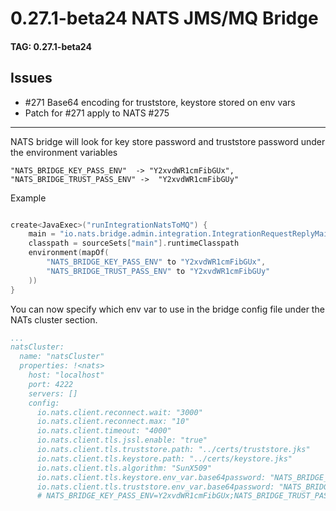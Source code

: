 # 0.27.1-beta24 NATS JMS/MQ Bridge

#### TAG: 0.27.1-beta24

## Issues

* #271 Base64 encoding for truststore, keystore stored on env vars
* Patch for #271 apply to NATS #275

_____


NATS bridge will look for key store password and truststore password under the environment variables

```
"NATS_BRIDGE_KEY_PASS_ENV"  -> "Y2xvdWR1cmFibGUx",
"NATS_BRIDGE_TRUST_PASS_ENV" ->  "Y2xvdWR1cmFibGUy"
```

Example

```kotlin

create<JavaExec>("runIntegrationNatsToMQ") {
    main = "io.nats.bridge.admin.integration.IntegrationRequestReplyMain"
    classpath = sourceSets["main"].runtimeClasspath
    environment(mapOf(
        "NATS_BRIDGE_KEY_PASS_ENV" to "Y2xvdWR1cmFibGUx",
        "NATS_BRIDGE_TRUST_PASS_ENV" to "Y2xvdWR1cmFibGUy"
    ))
}

```

You can now specify which env var to use in the bridge config file under the NATs cluster section.

```yaml
...
natsCluster:
  name: "natsCluster"
  properties: !<nats>
    host: "localhost"
    port: 4222
    servers: []
    config:
      io.nats.client.reconnect.wait: "3000"
      io.nats.client.reconnect.max: "10"
      io.nats.client.timeout: "4000"
      io.nats.client.tls.jssl.enable: "true"
      io.nats.client.tls.truststore.path: "../certs/truststore.jks"
      io.nats.client.tls.keystore.path: "../certs/keystore.jks"
      io.nats.client.tls.algorithm: "SunX509"
      io.nats.client.tls.keystore.env_var.base64password: "NATS_BRIDGE_KEY_PASS_ENV"
      io.nats.client.tls.truststore.env_var.base64password: "NATS_BRIDGE_TRUST_PASS_ENV"
      # NATS_BRIDGE_KEY_PASS_ENV=Y2xvdWR1cmFibGUx;NATS_BRIDGE_TRUST_PASS_ENV=Y2xvdWR1cmFibGUy
```
